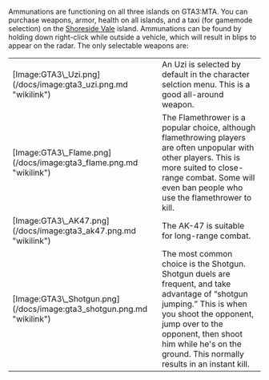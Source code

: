 Ammunations are functioning on all three islands on GTA3:MTA. You can purchase weapons, armor, health on all islands, and a taxi (for gamemode selection) on the [Shoreside Vale](/docs/gta3_ssv.md "wikilink") island. Ammunations can be found by holding down right-click while outside a vehicle, which will result in blips to appear on the radar. The only selectable weapons are:

<table>
<tr>
<td>
[Image:GTA3\_Uzi.png](/docs/image:gta3_uzi.png.md "wikilink")

</td>
<td>
An Uzi is selected by default in the character selction menu. This is a good all-around weapon.

</td>
</tr>
<tr>
<td>
[Image:GTA3\_Flame.png](/docs/image:gta3_flame.png.md "wikilink")

</td>
<td>
The Flamethrower is a popular choice, although flamethrowing players are often unpopular with other players. This is more suited to close-range combat. Some will even ban people who use the flamethrower to kill.

</td>
</tr>
<tr>
<td>
[Image:GTA3\_AK47.png](/docs/image:gta3_ak47.png.md "wikilink")

</td>
<td>
The AK-47 is suitable for long-range combat.

</td>
</tr>
<tr>
<td>
[Image:GTA3\_Shotgun.png](/docs/image:gta3_shotgun.png.md "wikilink")

</td>
<td>
The most common choice is the Shotgun. Shotgun duels are frequent, and take advantage of “shotgun jumping.” This is when you shoot the opponent, jump over to the opponent, then shoot him while he's on the ground. This normally results in an instant kill.

</td>
</tr>
</table>
